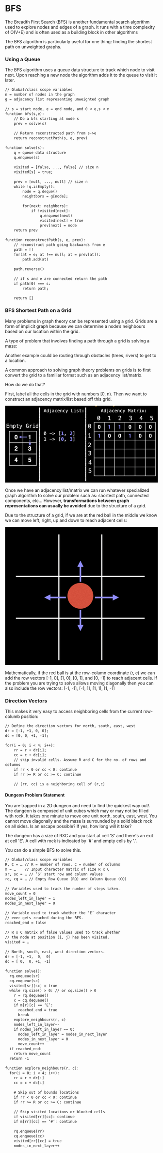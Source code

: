 # BFS

The Breadth First Search (BFS) is another fundamental search algorithm used to explore nodes and edges of a graph. It runs with a time complexity of O(V+E) and is often used as a building block in other algorithms

The BFS algorithm is particularly useful for one thing: finding the shortest path on unweighted graphs.

### Using a Queue

The BFS algorithm uses a queue data structure to track which node to visit next. Upon reaching a new node the algorithm adds it to the queue to visit it later.

```
// Global/class scope variables
n = number of nodes in the graph
g = adjacency list representing unweighted graph

// s = start node, e = end node, and 0 < e,s < n
function bfs(s,e):
    // Do a bfs starting at node s
    prev = solve(s)

    // Return reconstructed path from s->e
    return reconstructPath(s, e, prev)

function solve(s):
    q = queue data structure
    q.enqueue(s)

    visited = [false, ..., false] // size n
    visited[s] = true;

    prev = [null, ..., null] // size n
    while !q.isEmpty():
        node = q.deque()
        neightbors = g[node];

        for(next: neighbors):
            if !visited[next]:
                q.enqueue(next)
                visited[next] = true
                prev[next] = node
    return prev

function reconstructPath(s, e, prev):
    // reconstruct path going backwards from e
    path = []
    for(at = e; at !== null; at = prev[at]):
        path.add(at)

    path.reverse()

    // if s and e are connected return the path
    if path[0] === s:
        return path;

    return []
```

### BFS Shortest Path on a Grid

Many problems in graph theory can be represented using a grid. Grids are a form of implicit graph because we can determine a node’s neighbours based on our location within the grid.

A type of problem that involves finding a path through a grid is solving a maze:

Another example could be routing through obstacles (trees, rivers) to get to a location.

A common approach to solving graph theory problems on grids is to first convert the grid to a familiar format such as an adjacency list/matrix.

How do we do that?

First, label all the cells in the grid with numbers [0, n). Then we want to construct an adjacency matrix/list based off this grid.

![Grid as Graph](./Images/GridasGraph.png)

Once we have an adjacency list/matrix we can run whatever specialized graph algorithm to solve our problem such as: shortest path, connected components, etc…
However, **transformations between graph representations can usually be avoided** due to the structure of a grid.

Due to the structure of a grid, if we are at the red ball in the middle we know we can move left, right, up and down to reach adjacent cells:

![Red Ball](./Images/RedBall.png)

Mathematically, if the red ball is at the row-column coordinate (r, c) we can add the row vectors [-1, 0], [1, 0], [0, 1], and [0, -1] to reach adjacent cells.
If the problem you are trying to solve allows moving diagonally then you can also include the row vectors: [-1, -1], [-1, 1], [1, 1], [1, -1]

### Direction Vectors

This makes it very easy to access neighboring cells from the current row-columb position:

```
// Define the direction vectors for north, south, east, west
dr = [-1, +1, 0, 0];
dc = [0, 0, +1, -1];

for(i = 0; i < 4; i++):
    rr = r + dr[i];
    cc = c + dc[i];
    // skip invalid cells. Assume R and C for the no. of rows and columns
    if rr < 0 or cc < 0: continue
    if rr >= R or cc >= C: continue

    // (rr, cc) is a neighboring cell of (r,c)
```

#### Dungeon Problem Statement

You are trapped in a 2D dungeon and need to find the quickest way out!. The dungeon is composed of unit cubes which may or may not be filled with rock. It takes one minute to move one unit north, south, east, west. You cannot move diagonally and the maze is surrounded by a solid black rock on all sides.
Is an escape possible? If yes, how long will it take?

The dungeon has a size of RXC and you start at cell 'S' and there's an exit at cell 'E'. A cell with rock is indicated by '#' and empty cells by '.'.

You can do a simple BFS to solve this.

```
// Global/class scope variables
R, C = … // R = number of rows, C = number of columns
m = …    // Input character matrix of size R x C
sr, sc = … // ’S’ start row and column values
rq, cq = … // Empty Row Queue (RQ) and Column Queue (CQ)

// Variables used to track the number of steps taken.
move_count = 0
nodes_left_in_layer = 1
nodes_in_next_layer = 0

// Variable used to track whether the ‘E’ character
// ever gets reached during the BFS.
reached_end = false

// R x C matrix of false values used to track whether
// the node at position (i, j) has been visited.
visited = …

// North, south, east, west direction vectors.
dr = [-1, +1,  0,  0]
dc = [ 0,  0, +1, -1]

function solve():
  rq.enqueue(sr)
  cq.enqueue(sc)
  visited[sr][sc] = true
  while rq.size() > 0: // or cq.size() > 0
    r = rq.dequeue()
    c = cq.dequeue()
    if m[r][c] == ‘E’:
      reached_end = true
      break
    explore_neighbours(r, c)
    nodes_left_in_layer—-
    if nodes_left_in_layer == 0:
      nodes_left_in_layer = nodes_in_next_layer
      nodes_in_next_layer = 0
      move_count++
  if reached_end:
    return move_count
  return -1

function explore_neighbours(r, c):
  for(i = 0; i < 4; i++):
    rr = r + dr[i]
    cc = c + dc[i]

    # Skip out of bounds locations
    if rr < 0 or cc < 0: continue
    if rr >= R or cc >= C: continue

    // Skip visited locations or blocked cells
    if visited[rr][cc]: continue
    if m[rr][cc] == ‘#’: continue

    rq.enqueue(rr)
    cq.enqueue(cc)
    visited[rr][cc] = true
    nodes_in_next_layer++
```
